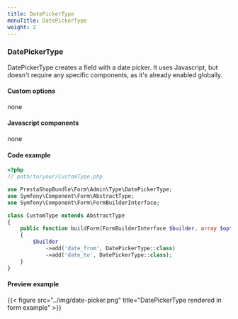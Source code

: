 ```yaml
---
title: DatePickerType
menuTitle: DatePickerType
weight: 2
---
```


### DatePickerType

DatePickerType creates a field with a date picker. It uses Javascript,
but doesn't require any specific components, as it's already enabled globally.

#### Custom options

none

#### Javascript components

none

#### Code example

```php
<?php
// path/to/your/CustomType.php

use PrestaShopBundle\Form\Admin\Type\DatePickerType;
use Symfony\Component\Form\AbstractType;
use Symfony\Component\Form\FormBuilderInterface;

class CustomType extends AbstractType
{
    public function buildForm(FormBuilderInterface $builder, array $options)
    {
        $builder
            ->add('date_from', DatePickerType::class)
            ->add('date_to', DatePickerType::class);
    }
}
```

#### Preview example

{{< figure src="../img/date-picker.png" title="DatePickerType rendered in form example" >}}

